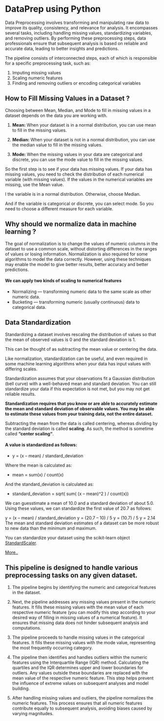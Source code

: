 # DataPrep using Python

Data Preprocessing involves transforming and manipulating raw data to improve its quality, consistency, and relevance for analysis. It encompasses several tasks, including handling missing values, standardizing variables, and removing outliers. By performing these preprocessing steps, data professionals ensure that subsequent analysis is based on reliable and accurate data, leading to better insights and predictions.

The pipeline consists of interconnected steps, each of which is responsible for a specific preprocessing task, such as:

1. Imputing missing values
2. Scaling numeric features
3. Finding and removing outliers
or encoding categorical variables

## How to Fill Missing Values in a Dataset ?

Choosing between Mean, Median, and Mode to fill in missing values in a dataset depends on the data you are working with. 

1. **Mean:** When your dataset is in a normal distribution, you can use mean to fill in the missing values.

2. **Median:** When your dataset is not in a normal distribution, you can use the median value to fill in the missing values.

3. **Mode:** When the missing values in your data are categorical and discrete, you can use the mode value to fill in the missing values.

So the first step is to see if your data has missing values. If your data has missing values, you need to check the distribution of each numerical variable (with missing values). If the values in the numerical variables are missing, use the Mean value. 

I the variable is in a normal distribution. Otherwise, choose Median. 

And if the variable is categorical or discrete, you can select mode. So you need to choose a different measure for each variable.

## Why should we normalize data in machine learning ?

The goal of normalization is to change the values of numeric columns in the dataset to use a common scale, without distorting differences in the ranges of values or losing information. Normalization is also required for some algorithms to model the data correctly.  However, using these techniques may enable the model to give better results, better accuracy and better predictions.

#### We can apply two kinds of scaling to numerical features 

* Normalizing — transforming numeric data to the same scale as other numeric data.
* Bucketing — transforming numeric (usually continuous) data to categorical data.

## Data Standardization

Standardizing a dataset involves rescaling the distribution of values so that the mean of observed values is 0 and the standard deviation is 1.

This can be thought of as subtracting the mean value or centering the data.

Like normalization, standardization can be useful, and even required in some machine learning algorithms when your data has input values with differing scales.

Standardization assumes that your observations fit a Gaussian distribution (bell curve) with a well-behaved mean and standard deviation. You can still standardize your data if this expectation is not met, but you may not get reliable results.

**Standardization requires that you know or are able to accurately estimate the mean and standard deviation of observable values. You may be able to estimate these values from your training data, not the entire dataset.**

Subtracting the mean from the data is called centering, whereas dividing by the standard deviation is called **scaling**. As such, the method is sometime called **“center scaling“**.

#### A value is standardized as follows:

* y = (x – mean) / standard_deviation

Where the mean is calculated as:

* mean = sum(x) / count(x)

And the standard_deviation is calculated as:

* standard_deviation = sqrt( sum( (x – mean)^2 ) / count(x))

We can guesstimate a mean of 10.0 and a standard deviation of about 5.0. Using these values, we can standardize the first value of 20.7 as follows:

y = (x – mean) / standard_deviation
y = (20.7 – 10) / 5
y = (10.7) / 5
y = 2.14
The mean and standard deviation estimates of a dataset can be more robust to new data than the minimum and maximum.

You can standardize your dataset using the scikit-learn object [StandardScaler](https://scikit-learn.org/stable/modules/generated/sklearn.preprocessing.StandardScaler.html).

[More..](https://machinelearningmastery.com/standardscaler-and-minmaxscaler-transforms-in-python/)

## This pipeline is designed to handle various preprocessing tasks on any given dataset.

1. The pipeline begins by identifying the numeric and categorical features in the dataset.

2. Next, the pipeline addresses any missing values present in the numeric features. It fills these missing values with the mean value of each respective numeric feature (you can modify this step according to your desired way of filling in missing values of a numerical feature). It ensures that missing data does not hinder subsequent analysis and computations.

3. The pipeline proceeds to handle missing values in the categorical features. It fills these missing values with the mode value, representing the most frequently occurring category.

4. The pipeline then identifies and handles outliers within the numeric features using the Interquartile Range (IQR) method. Calculating the quartiles and the IQR determines upper and lower boundaries for outliers. Any values outside these boundaries are replaced with the mean value of the respective numeric feature. This step helps prevent the influence of extreme values on subsequent analyses and model building.

5. After handling missing values and outliers, the pipeline normalizes the numeric features. This process ensures that all numeric features contribute equally to subsequent analysis, avoiding biases caused by varying magnitudes.
